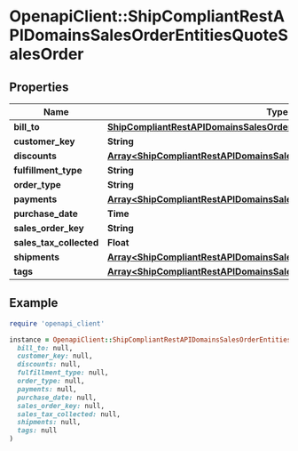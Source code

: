 # OpenapiClient::ShipCompliantRestAPIDomainsSalesOrderEntitiesQuoteSalesOrder

## Properties

| Name | Type | Description | Notes |
| ---- | ---- | ----------- | ----- |
| **bill_to** | [**ShipCompliantRestAPIDomainsSalesOrderEntitiesAddress**](ShipCompliantRestAPIDomainsSalesOrderEntitiesAddress.md) |  |  |
| **customer_key** | **String** |  |  |
| **discounts** | [**Array&lt;ShipCompliantRestAPIDomainsSalesOrderEntitiesSalesOrderDiscount&gt;**](ShipCompliantRestAPIDomainsSalesOrderEntitiesSalesOrderDiscount.md) |  | [optional] |
| **fulfillment_type** | **String** |  | [optional] |
| **order_type** | **String** |  |  |
| **payments** | [**Array&lt;ShipCompliantRestAPIDomainsSalesOrderEntitiesPayment&gt;**](ShipCompliantRestAPIDomainsSalesOrderEntitiesPayment.md) |  | [optional] |
| **purchase_date** | **Time** |  |  |
| **sales_order_key** | **String** |  | [optional] |
| **sales_tax_collected** | **Float** |  | [optional] |
| **shipments** | [**Array&lt;ShipCompliantRestAPIDomainsSalesOrderEntitiesShipment&gt;**](ShipCompliantRestAPIDomainsSalesOrderEntitiesShipment.md) |  |  |
| **tags** | [**Array&lt;ShipCompliantRestAPIDomainsSalesOrderEntitiesTag&gt;**](ShipCompliantRestAPIDomainsSalesOrderEntitiesTag.md) |  | [optional] |

## Example

```ruby
require 'openapi_client'

instance = OpenapiClient::ShipCompliantRestAPIDomainsSalesOrderEntitiesQuoteSalesOrder.new(
  bill_to: null,
  customer_key: null,
  discounts: null,
  fulfillment_type: null,
  order_type: null,
  payments: null,
  purchase_date: null,
  sales_order_key: null,
  sales_tax_collected: null,
  shipments: null,
  tags: null
)
```


